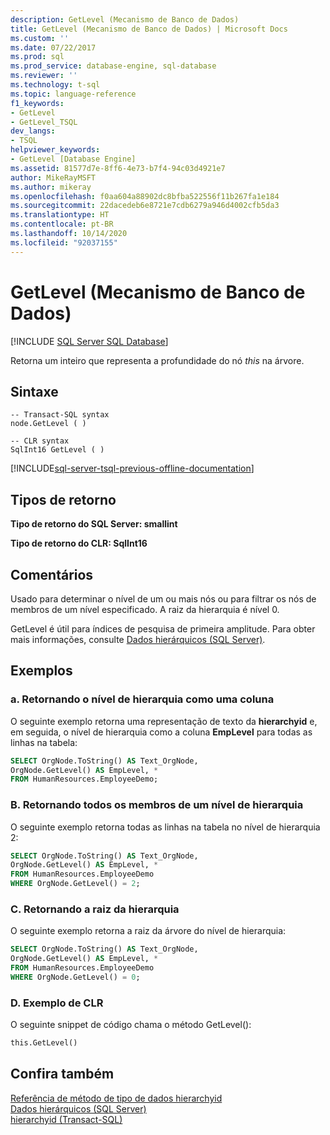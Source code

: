 ```yaml
---
description: GetLevel (Mecanismo de Banco de Dados)
title: GetLevel (Mecanismo de Banco de Dados) | Microsoft Docs
ms.custom: ''
ms.date: 07/22/2017
ms.prod: sql
ms.prod_service: database-engine, sql-database
ms.reviewer: ''
ms.technology: t-sql
ms.topic: language-reference
f1_keywords:
- GetLevel
- GetLevel_TSQL
dev_langs:
- TSQL
helpviewer_keywords:
- GetLevel [Database Engine]
ms.assetid: 81577d7e-8ff6-4e73-b7f4-94c03d4921e7
author: MikeRayMSFT
ms.author: mikeray
ms.openlocfilehash: f0aa604a88902dc8bfba522556f11b267fa1e184
ms.sourcegitcommit: 22dacedeb6e8721e7cdb6279a946d4002cfb5da3
ms.translationtype: HT
ms.contentlocale: pt-BR
ms.lasthandoff: 10/14/2020
ms.locfileid: "92037155"
---
```

# <a name="getlevel-database-engine"></a>GetLevel (Mecanismo de Banco de Dados)

[!INCLUDE [SQL Server SQL Database](../../includes/applies-to-version/sql-asdb.md)]

Retorna um inteiro que representa a profundidade do nó *this* na árvore.
  
## <a name="syntax"></a>Sintaxe  
  
```syntaxsql
-- Transact-SQL syntax  
node.GetLevel ( )   
```  
  
```syntaxsql
-- CLR syntax  
SqlInt16 GetLevel ( )   
```  

[!INCLUDE[sql-server-tsql-previous-offline-documentation](../../includes/sql-server-tsql-previous-offline-documentation.md)]

## <a name="return-types"></a>Tipos de retorno  
**Tipo de retorno do SQL Server: smallint**
  
**Tipo de retorno do CLR: SqlInt16**
  
## <a name="remarks"></a>Comentários  
Usado para determinar o nível de um ou mais nós ou para filtrar os nós de membros de um nível especificado. A raiz da hierarquia é nível 0.
  
GetLevel é útil para índices de pesquisa de primeira amplitude. Para obter mais informações, consulte [Dados hierárquicos &#40;SQL Server&#41;](../../relational-databases/hierarchical-data-sql-server.md).
  
## <a name="examples"></a>Exemplos  
  
### <a name="a-returning-the-hierarchy-level-as-a-column"></a>a. Retornando o nível de hierarquia como uma coluna  
O seguinte exemplo retorna uma representação de texto da **hierarchyid** e, em seguida, o nível de hierarquia como a coluna **EmpLevel** para todas as linhas na tabela:
  
```sql
SELECT OrgNode.ToString() AS Text_OrgNode,   
OrgNode.GetLevel() AS EmpLevel, *  
FROM HumanResources.EmployeeDemo;  
```  
  
### <a name="b-returning-all-members-of-a-hierarchy-level"></a>B. Retornando todos os membros de um nível de hierarquia  
O seguinte exemplo retorna todas as linhas na tabela no nível de hierarquia 2:
  
```sql
SELECT OrgNode.ToString() AS Text_OrgNode,   
OrgNode.GetLevel() AS EmpLevel, *  
FROM HumanResources.EmployeeDemo  
WHERE OrgNode.GetLevel() = 2;  
```  
  
### <a name="c-returning-the-root-of-the-hierarchy"></a>C. Retornando a raiz da hierarquia  
O seguinte exemplo retorna a raiz da árvore do nível de hierarquia:
  
```sql
SELECT OrgNode.ToString() AS Text_OrgNode,   
OrgNode.GetLevel() AS EmpLevel, *  
FROM HumanResources.EmployeeDemo  
WHERE OrgNode.GetLevel() = 0;  
```  
  
### <a name="d-clr-example"></a>D. Exemplo de CLR  
O seguinte snippet de código chama o método GetLevel():
  
```sql
this.GetLevel()  
```  
  
## <a name="see-also"></a>Confira também
[Referência de método de tipo de dados hierarchyid](./hierarchyid-data-type-method-reference.md)  
[Dados hierárquicos &#40;SQL Server&#41;](../../relational-databases/hierarchical-data-sql-server.md)  
[hierarchyid &#40;Transact-SQL&#41;](../../t-sql/data-types/hierarchyid-data-type-method-reference.md)
